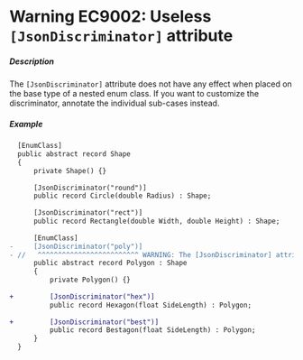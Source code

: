 # Warning EC9002: Useless `[JsonDiscriminator]` attribute

##### Description
The `[JsonDiscriminator]` attribute does not have any effect when placed on the base type of a nested enum class. If you want to customize the discriminator, annotate the individual sub-cases instead.

##### Example
```diff
  [EnumClass]
  public abstract record Shape
  {
      private Shape() {}
  
      [JsonDiscriminator("round")]
      public record Circle(double Radius) : Shape;
  
      [JsonDiscriminator("rect")]
      public record Rectangle(double Width, double Height) : Shape;
  
      [EnumClass]
-     [JsonDiscriminator("poly")]
- //   ^^^^^^^^^^^^^^^^^^^^^^^^^ WARNING: The [JsonDiscriminator] attribute does not have any effect when placed on the base type of a nested enum class.
      public abstract record Polygon : Shape
      {
          private Polygon() {}
  
+         [JsonDiscriminator("hex")]
          public record Hexagon(float SideLength) : Polygon;
          
+         [JsonDiscriminator("best")]
          public record Bestagon(float SideLength) : Polygon;
      }
  }
```
